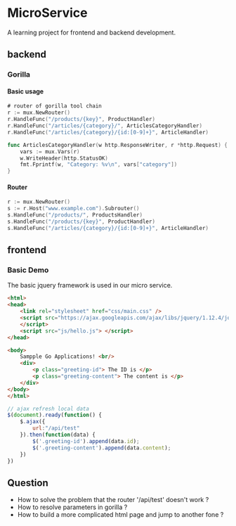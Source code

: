 # MicroService
A learning project for frontend and backend development.

## backend

### Gorilla

#### Basic usage

```go
# router of gorilla tool chain
r := mux.NewRouter()
r.HandleFunc("/products/{key}", ProductHandler)
r.HandleFunc("/articles/{category}/", ArticlesCategoryHandler)
r.HandleFunc("/articles/{category}/{id:[0-9]+}", ArticleHandler)

func ArticlesCategoryHandler(w http.ResponseWriter, r *http.Request) {
	vars := mux.Vars(r)
	w.WriteHeader(http.StatusOK)
	fmt.Fprintf(w, "Category: %v\n", vars["category"])
}
```

#### Router
```go
r := mux.NewRouter()
s := r.Host("www.example.com").Subrouter()
s.HandleFunc("/products/", ProductsHandler)
s.HandleFunc("/products/{key}", ProductHandler)
s.HandleFunc("/articles/{category}/{id:[0-9]+}", ArticleHandler)

```

## frontend

### Basic Demo

The basic jquery framework is used in our micro service. 

```html
<html>
<head>
    <link rel="stylesheet" href="css/main.css" />
    <script src="https://ajax.googleapis.com/ajax/libs/jquery/1.12.4/jquery.min.js">
    </script>
    <script src="js/hello.js"> </script>
</head>

<body>
    Sampple Go Applications! <br/>
    <div>
        <p class="greeting-id"> The ID is </p>
        <p class="greeting-content"> The content is </p>
    </div>
</body>
</html>
```


```js
// ajax refresh local data
$(document).ready(function() {
    $.ajax({
        url:"/api/test"
    }).then(function(data) {
        $('.greeting-id').append(data.id);
        $('.greeting-content').append(data.content);
    })
})
```


## Question
- How to solve the problem that the router '/api/test' doesn't work ?
- How to resolve parameters in gorilla ?
- How to build a more complicated html page and jump to another fone ?